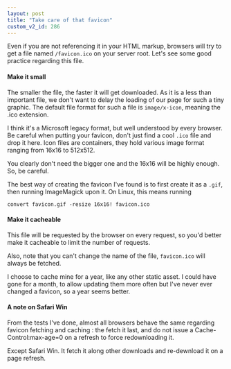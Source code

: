 ```yaml
---
layout: post
title: "Take care of that favicon"
custom_v2_id: 286
---
```


Even if you are not referencing it in your HTML markup, browsers will try to
get a file named `/favicon.ico` on your server root. Let's see some good
practice regarding this file.

#### Make it small

The smaller the file, the faster it will get downloaded. As it is a less than
important file, we don't want to delay the loading of our page for such a tiny
graphic. The default file format for such a file is `image/x-icon`, meaning
the .ico extension.

I think it's a Microsoft legacy format, but well understood by every browser.
Be careful when putting your favicon, don't just find a cool `.ico` file and
drop it here. Icon files are containers, they hold various image format
ranging from 16x16 to 512x512.

You clearly don't need the bigger one and the 16x16 will be highly enough. So,
be careful.

The best way of creating the favicon I've found is to first create it as a
`.gif`, then running ImageMagick upon it. On Linux, this means running

    
    convert favicon.gif -resize 16x16! favicon.ico

#### Make it cacheable

This file will be requested by the browser on every request, so you'd better
make it cacheable to limit the number of requests.

Also, note that you can't change the name of the file, `favicon.ico` will
always be fetched.

I choose to cache mine for a year, like any other static asset. I could have
gone for a month, to allow updating them more often but I've never ever
changed a favicon, so a year seems better.

#### A note on Safari Win

From the tests I've done, almost all browsers behave the same regarding
favicon fetching and caching : the fetch it last, and do not issue a Cache-
Control:max-age=0 on a refresh to force redownloading it.

Except Safari Win. It fetch it along other downloads and re-dewnload it on a
page refresh.

